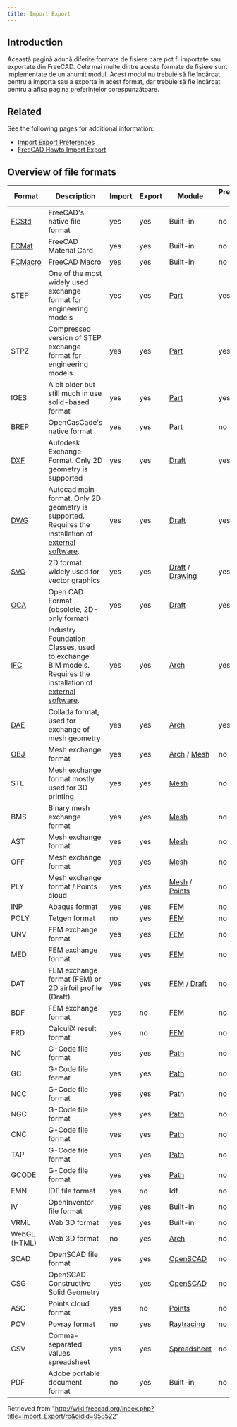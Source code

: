 ```yaml
---
title: Import Export
---
```

## Introduction

Această pagină adună diferite formate de fișiere care pot fi importate sau exportate din FreeCAD. Cele mai multe dintre aceste formate de fișiere sunt implementate de un anumit modul. Acest modul nu trebuie să fie încărcat pentru a importa sau a exporta în acest format, dar trebuie să fie încărcat pentru a afișa pagina preferințelor corespunzătoare.

## Related

See the following pages for additional information:

* [Import Export Preferences](/Import_Export_Preferences "Import Export Preferences")
* [FreeCAD Howto Import Export](/FreeCAD_Howto_Import_Export "FreeCAD Howto Import Export")

## Overview of file formats

| Format | Description | Import | Export | Module | Preferences page |
| --- | --- | --- | --- | --- | --- |
| [FCStd](/Fcstd_file_format "Fcstd file format") | FreeCAD's native file format | yes | yes | Built-in | no |
| [FCMat](/Material "Material") | FreeCAD Material Card | yes | yes | Built-in | no |
| [FCMacro](/Macros "Macros") | FreeCAD Macro | yes | yes | Built-in | no |
| STEP | One of the most widely used exchange format for engineering models | yes | yes | [Part](/Part_Workbench "Part Workbench") | yes |
| STPZ | Compressed version of STEP exchange format for engineering models | yes | yes | [Part](/Part_Workbench "Part Workbench") | yes |
| IGES | A bit older but still much in use solid-based format | yes | yes | [Part](/Part_Workbench "Part Workbench") | yes |
| BREP | OpenCasCade's native format | yes | yes | [Part](/Part_Workbench "Part Workbench") | no |
| [DXF](/Draft_DXF "Draft DXF") | Autodesk Exchange Format. Only 2D geometry is supported | yes | yes | [Draft](/Draft_Workbench "Draft Workbench") | yes |
| [DWG](/FreeCAD_and_DWG_Import "FreeCAD and DWG Import") | Autocad main format. Only 2D geometry is supported. Requires the installation of [external software](/FreeCAD_and_DWG_Import "FreeCAD and DWG Import"). | yes | yes | [Draft](/Draft_Workbench "Draft Workbench") | yes |
| [SVG](/Draft_SVG "Draft SVG") | 2D format widely used for vector graphics | yes | yes | [Draft](/Draft_Workbench "Draft Workbench") / [Drawing](/Drawing_Workbench "Drawing Workbench") | yes |
| [OCA](/Draft_OCA "Draft OCA") | Open CAD Format (obsolete, 2D-only format) | yes | yes | [Draft](/Draft_Workbench "Draft Workbench") | yes |
| [IFC](/Arch_IFC "Arch IFC") | Industry Foundation Classes, used to exchange BIM models. Requires the installation of [external software](/Arch_IFC "Arch IFC"). | yes | yes | [Arch](/Arch_Workbench "Arch Workbench") | yes |
| [DAE](/Arch_DAE "Arch DAE") | Collada format, used for exchange of mesh geometry | yes | yes | [Arch](/Arch_Workbench "Arch Workbench") | yes |
| [OBJ](/Arch_OBJ "Arch OBJ") | Mesh exchange format | yes | yes | [Arch](/Arch_Workbench "Arch Workbench") / [Mesh](/Mesh_Workbench "Mesh Workbench") | no |
| STL | Mesh exchange format mostly used for 3D printing | yes | yes | [Mesh](/Mesh_Workbench "Mesh Workbench") | no |
| BMS | Binary mesh exchange format | yes | yes | [Mesh](/Mesh_Workbench "Mesh Workbench") | no |
| AST | Mesh exchange format | yes | yes | [Mesh](/Mesh_Workbench "Mesh Workbench") | no |
| OFF | Mesh exchange format | yes | yes | [Mesh](/Mesh_Workbench "Mesh Workbench") | no |
| PLY | Mesh exchange format / Points cloud | yes | yes | [Mesh](/Mesh_Workbench "Mesh Workbench") / [Points](/Points_Workbench "Points Workbench") | no |
| INP | Abaqus format | yes | yes | [FEM](/FEM_Workbench "FEM Workbench") | no |
| POLY | Tetgen format | no | yes | [FEM](/FEM_Workbench "FEM Workbench") | no |
| UNV | FEM exchange format | yes | yes | [FEM](/FEM_Workbench "FEM Workbench") | no |
| MED | FEM exchange format | yes | yes | [FEM](/FEM_Workbench "FEM Workbench") | no |
| DAT | FEM exchange format (FEM) or 2D airfoil profile (Draft) | yes | yes | [FEM](/FEM_Workbench "FEM Workbench") / [Draft](/Draft_Workbench "Draft Workbench") | no |
| BDF | FEM exchange format | yes | no | [FEM](/FEM_Workbench "FEM Workbench") | no |
| FRD | CalculiX result format | yes | no | [FEM](/FEM_Workbench "FEM Workbench") | no |
| NC | G-Code file format | yes | yes | [Path](/Path_Workbench "Path Workbench") | no |
| GC | G-Code file format | yes | yes | [Path](/Path_Workbench "Path Workbench") | no |
| NCC | G-Code file format | yes | yes | [Path](/Path_Workbench "Path Workbench") | no |
| NGC | G-Code file format | yes | yes | [Path](/Path_Workbench "Path Workbench") | no |
| CNC | G-Code file format | yes | yes | [Path](/Path_Workbench "Path Workbench") | no |
| TAP | G-Code file format | yes | yes | [Path](/Path_Workbench "Path Workbench") | no |
| GCODE | G-Code file format | yes | yes | [Path](/Path_Workbench "Path Workbench") | no |
| EMN | IDF file format | yes | no | Idf | no |
| IV | OpenInventor file format | yes | yes | Built-in | no |
| VRML | Web 3D format | yes | yes | Built-in | no |
| WebGL (HTML) | Web 3D format | no | yes | [Arch](/Arch_Workbench "Arch Workbench") | no |
| SCAD | OpenSCAD file format | yes | yes | [OpenSCAD](/OpenSCAD_Workbench "OpenSCAD Workbench") | no |
| CSG | OpenSCAD Constructive Solid Geometry | yes | yes | [OpenSCAD](/OpenSCAD_Workbench "OpenSCAD Workbench") | no |
| ASC | Points cloud format | yes | no | [Points](/Points_Workbench "Points Workbench") | no |
| POV | Povray format | no | yes | [Raytracing](/Raytracing_Workbench "Raytracing Workbench") | no |
| CSV | Comma-separated values spreadsheet | yes | yes | [Spreadsheet](/Spreadsheet_Workbench "Spreadsheet Workbench") | no |
| PDF | Adobe portable document format | no | yes | Built-in | no |

Retrieved from "<http://wiki.freecad.org/index.php?title=Import_Export/ro&oldid=958522>"